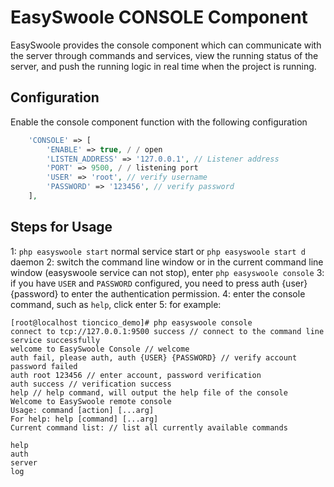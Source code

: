 # EasySwoole CONSOLE Component

EasySwoole provides the console component which can communicate with the server through commands and services, view the running status of the server, and push the running logic in real time when the project is running.

## Configuration
Enable the console component function with the following configuration
````php
    'CONSOLE' => [
        'ENABLE' => true, / / ​​open
        'LISTEN_ADDRESS' => '127.0.0.1', // Listener address
        'PORT' => 9500, / / ​​listening port
        'USER' => 'root', // verify username
        'PASSWORD' => '123456', // verify password
    ],
````

## Steps for Usage
1: `php easyswoole start` normal service start or `php easyswoole start d` daemon
2: switch the command line window or in the current command line window (easyswoole service can not stop), enter `php easyswoole console`
3: if you have `USER` and `PASSWORD` configured, you need to press auth {user} {password} to enter the authentication permission.
4: enter the console command, such as `help`, click enter
5: for example:
````
[root@localhost tioncico_demo]# php easyswoole console
connect to tcp://127.0.0.1:9500 success // connect to the command line service successfully
welcome to EasySwoole Console // welcome
auth fail, please auth, auth {USER} {PASSWORD} // verify account password failed
auth root 123456 // enter account, password verification
auth success // verification success
help // help command, will output the help file of the console
Welcome to EasySwoole remote console
Usage: command [action] [...arg]
For help: help [command] [...arg]
Current command list: // list all currently available commands

help
auth
server
log


````
